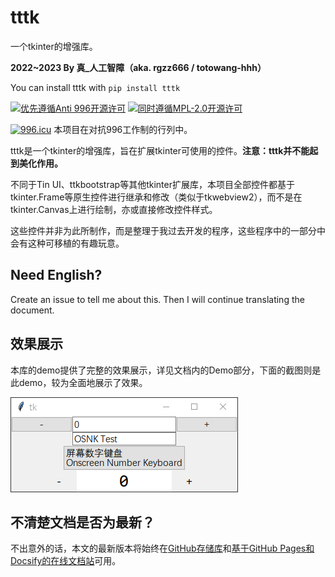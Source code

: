 # tttk

一个tkinter的增强库。

**2022~2023 By 真_人工智障（aka. rgzz666 / totowang-hhh）**

You can install tttk with `pip install tttk`

[![优先遵循Anti 996开源许可](https://img.shields.io/badge/License-Anti%20996-blue.svg)](https://github.com/996icu/996.ICU/blob/master/LICENSE)
[![同时遵循MPL-2.0开源许可](https://img.shields.io/badge/License-MPL%202.0-orange)](https://www.mozilla.org/en-US/MPL/2.0/)

[![996.icu](https://img.shields.io/badge/link-996.icu-red.svg)](https://996.icu) 本项目在对抗996工作制的行列中。

tttk是一个tkinter的增强库，旨在扩展tkinter可使用的控件。**注意：tttk并不能起到美化作用。**

不同于Tin UI、ttkbootstrap等其他tkinter扩展库，本项目全部控件都基于tkinter.Frame等原生控件进行继承和修改（类似于tkwebview2），而不是在tkinter.Canvas上进行绘制，亦或直接修改控件样式。

这些控件并非为此所制作，而是整理于我过去开发的程序，这些程序中的一部分中会有这种可移植的有趣玩意。

## Need English?

Create an issue to tell me about this. Then I will continue translating the document.

## 效果展示

本库的demo提供了完整的效果展示，详见文档内的Demo部分，下面的截图则是此demo，较为全面地展示了效果。

![Demo截图/效果展示](https://raw.githubusercontent.com/TotoWang-hhh/tttk/main/docs/img/demo.png)

## 不清楚文档是否为最新？

不出意外的话，本文的最新版本将始终在[GitHub存储库](https://github.com/totowang-hhh/tttk/)和[基于GitHub Pages和Docsify的在线文档站](https://totowang-hhh.github.io/tttk)可用。

